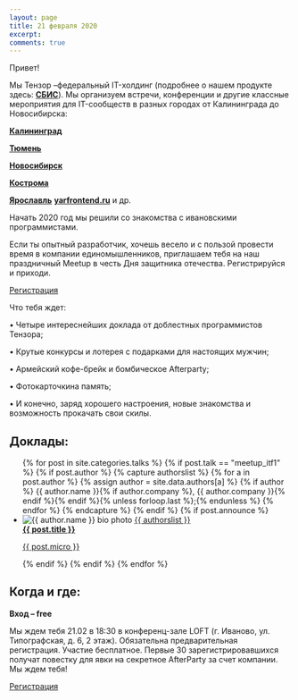 ```yaml
---
layout: page
title: 21 февраля 2020
excerpt:
comments: true
---
```

Привет!

Мы Тензор –федеральный IT-холдинг (подробнее о нашем продукте здесь: [**СБИС**][sbis]).
Мы организуем встречи, конференции и другие классные мероприятия для IT-сообществ в разных городах от Калининграда до Новосибирска:

[**Калининград**][kltf]

[**Тюмень**][tmnconf] 

[**Новосибирск**][1070873]

[**Кострома**][1040266] 

[**Ярославль**][1050019] [**yarfrontend.ru**][yarfrontend]
и др.

Начать 2020 год мы решили со знакомства с ивановскими программистами. 

Если  ты  опытный  разработчик,  хочешь  весело  и  с  пользой  провести  время  в  компании  единомышленников, приглашаем тебя на наш праздничный Meetup в честь Дня защитника отечества. Регистрируйся и приходи.

[<p class="register-link__button">Регистрация</p>][register]

Что тебя ждет:

• Четыре интереснейших доклада от доблестных программистов Тензора;

• Крутые конкурсы и лотерея с подарками для настоящих мужчин;

• Армейский кофе-брейк и бомбическое Afterparty;

• Фотокарточкина память;

• И конечно, заряд хорошего настроения, новые знакомства и возможность прокачать свои скилы.

Доклады:
-------

<ul class="post-list">
{% for post in site.categories.talks %}
  {% if post.talk == "meetup_itf1" %}
    {% if post.author %}
      {% capture authorslist %}
        {% for a in post.author %}
          {% assign author = site.data.authors[a] %}
          {% if author %} {{ author.name }}{% if author.company %}, {{ author.company }}{% endif %}{% endif %}{% unless forloop.last %};{% endunless %}
        {% endfor %}
      {% endcapture %}
    {% endif %}
  {% if post.announce %}
  <li><img src="images/{{ author.avatar }}" class="bio-photo mainpage" alt="{{ author.name }} bio photo">
  <a href="{{ site.url }}{{ post.url }}">{{ authorslist }}<br/><b>{{ post.title }}</b><br/>
  <p class="micro-desc">{{ post.micro }}</p></a></li>
  {% endif %}
  {% endif %}
{% endfor %}
</ul>

Когда и где:
-----

__Вход – free__

Мы ждем тебя 21.02 в 18:30 в конференц-зале LOFT (г. Иваново, ул. Типографская, д. 6, 2 этаж).
Обязательна предварительная регистрация. Участие бесплатное.
Первые 30 зарегистрировавшихся получат повестку для явки на секретное AfterParty за счет компании.
Мы ждем тебя!

[<p class="register-link__button">Регистрация</p>][register]

[place]: http://rybinsk.vikonda.ru/
[tensor]: http://tensor.ru/
[speakers]: /speakers/
[sbis]: https://sbis.ru/
[kltf]: http://kltf.tensor.ru/
[tmnconf]: http://tmnconf.tensor.ru/
[1070873]: https://kompaniya-tenzor-events.timepad.ru/event/1070873/
[1040266]: https://tensor-tmn.timepad.ru/event/1040266/
[1050019]: https://kompaniya-tenzor-events.timepad.ru/event/1050019/
[yarfrontend]: http://yarfrontend.ru/

[register]: https://kompaniya-tenzor-events.timepad.ru/event/1247224/